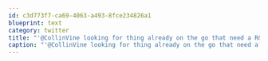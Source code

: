 ```yaml
---
id: c3d773f7-ca69-4063-a493-8fce234826a1
blueprint: text
category: twitter
title: "'@CollinVine looking for thing already on the go that need a R&amp;D or tech person. Went to co-counder dating at bootup on Thursday"
caption: "'@CollinVine looking for thing already on the go that need a R&amp;D or tech person. Went to co-counder dating at bootup on Thursday"
---
```

